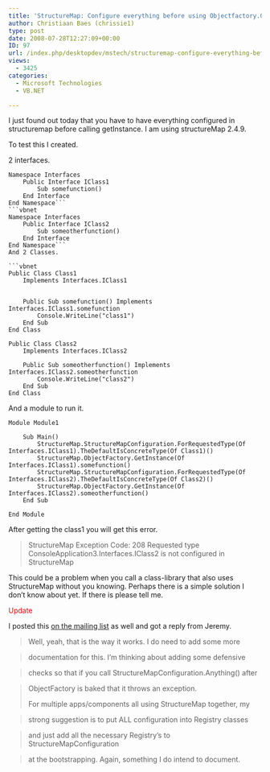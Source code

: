 ```yaml
---
title: 'StructureMap: Configure everything before using Objectfactory.GetInstance'
author: Christiaan Baes (chrissie1)
type: post
date: 2008-07-28T12:27:09+00:00
ID: 97
url: /index.php/desktopdev/mstech/structuremap-configure-everything-before/
views:
  - 3425
categories:
  - Microsoft Technologies
  - VB.NET

---
```

I just found out today that you have to have everything configured in structuremap before calling getInstance. I am using structureMap 2.4.9.

To test this I created.

2 interfaces.

```vbnet
Namespace Interfaces
    Public Interface IClass1
        Sub somefunction()
    End Interface
End Namespace```
```vbnet
Namespace Interfaces
    Public Interface IClass2
        Sub someotherfunction()
    End Interface
End Namespace```
And 2 Classes.

```vbnet
Public Class Class1
    Implements Interfaces.IClass1


    Public Sub somefunction() Implements Interfaces.IClass1.somefunction
        Console.WriteLine("class1")
    End Sub
End Class
```
```vbnet
Public Class Class2
    Implements Interfaces.IClass2

    Public Sub someotherfunction() Implements Interfaces.IClass2.someotherfunction
        Console.WriteLine("class2")
    End Sub
End Class
```
And a module to run it.

```vbnet
Module Module1

    Sub Main()
        StructureMap.StructureMapConfiguration.ForRequestedType(Of Interfaces.IClass1).TheDefaultIsConcreteType(Of Class1)()
        StructureMap.ObjectFactory.GetInstance(Of Interfaces.IClass1).somefunction()
        StructureMap.StructureMapConfiguration.ForRequestedType(Of Interfaces.IClass2).TheDefaultIsConcreteType(Of Class2)()
        StructureMap.ObjectFactory.GetInstance(Of Interfaces.IClass2).someotherfunction()
    End Sub

End Module
```
After getting the class1 you will get this error.

> StructureMap Exception Code: 208 Requested type ConsoleApplication3.Interfaces.IClass2 is not configured in StructureMap

This could be a problem when you call a class-library that also uses StructureMap without you knowing. Perhaps there is a simple solution I don&#8217;t know about yet. If there is please tell me.

<span style="color:red;">Update</span>

I posted this [on the mailing list][1] as well and got a reply from Jeremy.

> Well, yeah, that is the way it works. I do need to add some more
  
> documentation for this. I&#8217;m thinking about adding some defensive
  
> checks so that if you call StructureMapConfiguration.Anything() after
  
> ObjectFactory is baked that it throws an exception.
> 
> For multiple apps/components all using StructureMap together, my
  
> strong suggestion is to put ALL configuration into Registry classes
  
> and just add all the necessary Registry&#8217;s to StructureMapConfiguration
  
> at the bootstrapping. Again, something I do intend to document.

 [1]: http://groups.google.com/group/structuremap-users/browse_thread/thread/ea3500ecd34117d2#